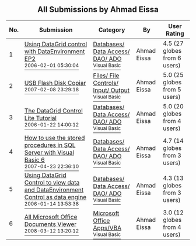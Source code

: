 ﻿<div align="center">

## All Submissions by Ahmad Eissa

</div>

No.  | Submission | Category | By   | User Rating
---- | ---------- | -------- | ---- | -----------
1 | [Using DataGrid control with DataEnvironment EP2<br /><sup>2006-02-01 05:30:04</sup>](https://github.com/Planet-Source-Code/ahmad-eissa-using-datagrid-control-with-dataenvironment-ep2__1-64193) | [Databases/ Data Access/ DAO/ ADO<br /><sup>Visual Basic</sup>](../ByCategory/databases-data-access-dao-ado__1-6.md) | Ahmad Eissa | 4.5 (27 globes from 6 users)
2 | [USB Flash Disk Copiar<br /><sup>2007-02-08 23:29:18</sup>](https://github.com/Planet-Source-Code/ahmad-eissa-usb-flash-disk-copiar__1-68005) | [Files/ File Controls/ Input/ Output<br /><sup>Visual Basic</sup>](../ByCategory/files-file-controls-input-output__1-3.md) | Ahmad Eissa | 5.0 (25 globes from 5 users)
3 | [The DataGrid Control Lite Tutorial<br /><sup>2006-01-22 14:00:12</sup>](https://github.com/Planet-Source-Code/ahmad-eissa-the-datagrid-control-lite-tutorial__1-64111) | [Databases/ Data Access/ DAO/ ADO<br /><sup>Visual Basic</sup>](../ByCategory/databases-data-access-dao-ado__1-6.md) | Ahmad Eissa | 5.0 (20 globes from 4 users)
4 | [How to use the stored procedures in SQL Server with Visual Basic 6<br /><sup>2007-04-23 22:36:10</sup>](https://github.com/Planet-Source-Code/ahmad-eissa-how-to-use-the-stored-procedures-in-sql-server-with-visual-basic-6__1-68535) | [Databases/ Data Access/ DAO/ ADO<br /><sup>Visual Basic</sup>](../ByCategory/databases-data-access-dao-ado__1-6.md) | Ahmad Eissa | 4.7 (14 globes from 3 users)
5 | [Using DataGrid Control to view data and DataEnvironment Control as data engine<br /><sup>2006-01-14 13:53:38</sup>](https://github.com/Planet-Source-Code/ahmad-eissa-using-datagrid-control-to-view-data-and-dataenvironment-control-as-data-engine__1-64034) | [Databases/ Data Access/ DAO/ ADO<br /><sup>Visual Basic</sup>](../ByCategory/databases-data-access-dao-ado__1-6.md) | Ahmad Eissa | 4.3 (13 globes from 3 users)
6 | [All Microsoft Office Documents Viewer<br /><sup>2008-03-12 13:20:12</sup>](https://github.com/Planet-Source-Code/ahmad-eissa-all-microsoft-office-documents-viewer__1-70254) | [Microsoft Office Apps/VBA<br /><sup>Visual Basic</sup>](../ByCategory/microsoft-office-apps-vba__1-42.md) | Ahmad Eissa | 3.0 (12 globes from 4 users)

